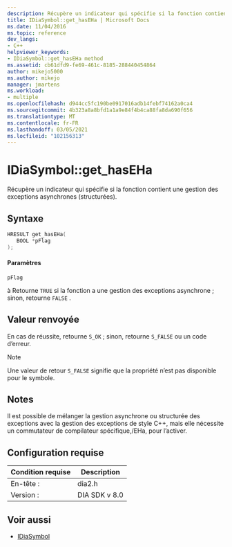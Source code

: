 ```yaml
---
description: Récupère un indicateur qui spécifie si la fonction contient une gestion des exceptions asynchrones (structurées).
title: IDiaSymbol::get_hasEHa | Microsoft Docs
ms.date: 11/04/2016
ms.topic: reference
dev_langs:
- C++
helpviewer_keywords:
- IDiaSymbol::get_hasEHa method
ms.assetid: cb61dfd9-fe69-461c-8185-288440454864
author: mikejo5000
ms.author: mikejo
manager: jmartens
ms.workload:
- multiple
ms.openlocfilehash: d944cc5fc190be0917016adb14febf74162a0ca4
ms.sourcegitcommit: 4b323a8a8bfd1a1a9e84f4b4ca88fa8da690f656
ms.translationtype: MT
ms.contentlocale: fr-FR
ms.lasthandoff: 03/05/2021
ms.locfileid: "102156313"
---
```

# <a name="idiasymbolget_haseha"></a>IDiaSymbol::get_hasEHa
Récupère un indicateur qui spécifie si la fonction contient une gestion des exceptions asynchrones (structurées).

## <a name="syntax"></a>Syntaxe

```C++
HRESULT get_hasEHa(
   BOOL *pFlag
);
```

#### <a name="parameters"></a>Paramètres
 `pFlag`

à Retourne `TRUE` si la fonction a une gestion des exceptions asynchrone ; sinon, retourne `FALSE` .

## <a name="return-value"></a>Valeur renvoyée
 En cas de réussite, retourne `S_OK` ; sinon, retourne `S_FALSE` ou un code d’erreur.

> [!NOTE]
> Une valeur de retour `S_FALSE` signifie que la propriété n’est pas disponible pour le symbole.

## <a name="remarks"></a>Notes
 Il est possible de mélanger la gestion asynchrone ou structurée des exceptions avec la gestion des exceptions de style C++, mais elle nécessite un commutateur de compilateur spécifique,/EHa, pour l’activer.

## <a name="requirements"></a>Configuration requise

|Condition requise|Description|
|-----------------|-----------------|
|En-tête :|dia2.h|
|Version :|DIA SDK v 8.0|

## <a name="see-also"></a>Voir aussi
- [IDiaSymbol](../../debugger/debug-interface-access/idiasymbol.md)
